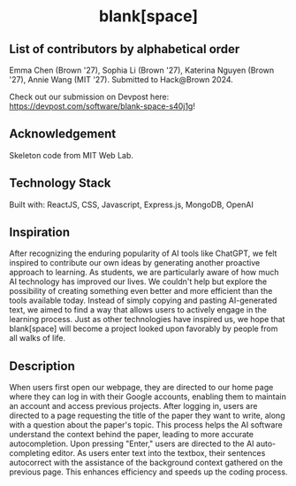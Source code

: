 <h1 align="center">blank[space]</h1>

## List of contributors by alphabetical order
Emma Chen (Brown '27), Sophia Li (Brown '27), Katerina Nguyen (Brown '27), Annie Wang (MIT '27).
Submitted to Hack@Brown 2024.

Check out our submission on Devpost here: https://devpost.com/software/blank-space-s40j1g!

## Acknowledgement
Skeleton code from MIT Web Lab.

## Technology Stack
Built with: ReactJS, CSS, Javascript, Express.js, MongoDB, OpenAI

## Inspiration
After recognizing the enduring popularity of AI tools like ChatGPT, we felt inspired to contribute our own ideas by generating another proactive approach to learning. As students, we are particularly aware of how much AI technology has improved our lives. We couldn't help but explore the possibility of creating something even better and more efficient than the tools available today. Instead of simply copying and pasting AI-generated text, we aimed to find a way that allows users to actively engage in the learning process. Just as other technologies have inspired us, we hope that blank[space] will become a project looked upon favorably by people from all walks of life.

## Description
When users first open our webpage, they are directed to our home page where they can log in with their Google accounts, enabling them to maintain an account and access previous projects. After logging in, users are directed to a page requesting the title of the paper they want to write, along with a question about the paper's topic. This process helps the AI software understand the context behind the paper, leading to more accurate autocompletion. Upon pressing "Enter," users are directed to the AI auto-completing editor. As users enter text into the textbox, their sentences autocorrect with the assistance of the background context gathered on the previous page. This enhances efficiency and speeds up the coding process.
 
